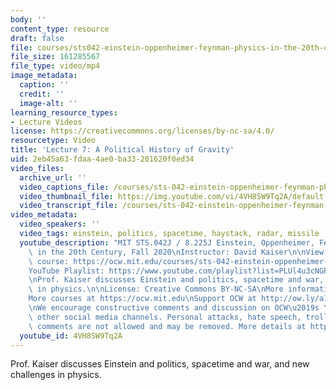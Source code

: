 ```yaml
---
body: ''
content_type: resource
draft: false
file: courses/sts042-einstein-oppenheimer-feynman-physics-in-the-20th-century/ocw_8225_sts042_lecture07_2020sep28_360p_16_9.mp4
file_size: 161285567
file_type: video/mp4
image_metadata:
  caption: ''
  credit: ''
  image-alt: ''
learning_resource_types:
- Lecture Videos
license: https://creativecommons.org/licenses/by-nc-sa/4.0/
resourcetype: Video
title: 'Lecture 7: A Political History of Gravity'
uid: 2eb45a63-fdaa-4ae0-ba33-201620f0ed34
video_files:
  archive_url: ''
  video_captions_file: /courses/sts-042-einstein-oppenheimer-feynman-physics-in-the-20th-century-fall-2020/1K7r2aXyxrBbfMtUCSA-AiEnbNSmEsPhG_transcript.webvtt
  video_thumbnail_file: https://img.youtube.com/vi/4VH8SW9Tq2A/default.jpg
  video_transcript_file: /courses/sts-042-einstein-oppenheimer-feynman-physics-in-the-20th-century-fall-2020/1K7r2aXyxrBbfMtUCSA-AiEnbNSmEsPhG_transcript.pdf
video_metadata:
  video_speakers: ''
  video_tags: einstein, politics, spacetime, haystack, radar, missile
  youtube_description: "MIT STS.042J / 8.225J Einstein, Oppenheimer, Feynman: Physics\
    \ in the 20th Century, Fall 2020\nInstructor: David Kaiser\n\nView the complete\
    \ course: https://ocw.mit.edu/courses/sts-042-einstein-oppenheimer-feynman-physics-in-the-20th-century-fall-2020\n\
    YouTube Playlist: https://www.youtube.com/playlist?list=PLUl4u3cNGP63bAfjGas3TuA4ZCPUtN6Xf\n\
    \nProf. Kaiser discusses Einstein and politics, spacetime and war, and new challenges\
    \ in physics.\n\nLicense: Creative Commons BY-NC-SA\nMore information at https://ocw.mit.edu/terms\n\
    More courses at https://ocw.mit.edu\nSupport OCW at http://ow.ly/a1If50zVRlQ\n\
    \nWe encourage constructive comments and discussion on OCW\u2019s YouTube and\
    \ other social media channels. Personal attacks, hate speech, trolling, and inappropriate\
    \ comments are not allowed and may be removed. More details at https://ocw.mit.edu/comments."
  youtube_id: 4VH8SW9Tq2A
---
```

Prof. Kaiser discusses Einstein and politics, spacetime and war, and new challenges in physics.